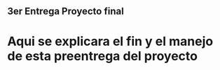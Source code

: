 ## 3er Entrega Proyecto final
# Aqui se explicara el fin y el manejo de esta preentrega del proyecto